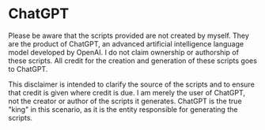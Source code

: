 # ChatGPT
Please be aware that the scripts provided are not created by myself. They are the product of ChatGPT, an advanced artificial intelligence language model developed by OpenAI. I do not claim ownership or authorship of these scripts. All credit for the creation and generation of these scripts goes to ChatGPT.

This disclaimer is intended to clarify the source of the scripts and to ensure that credit is given where credit is due. I am merely the user of ChatGPT, not the creator or author of the scripts it generates. ChatGPT is the true "king" in this scenario, as it is the entity responsible for generating the scripts.

